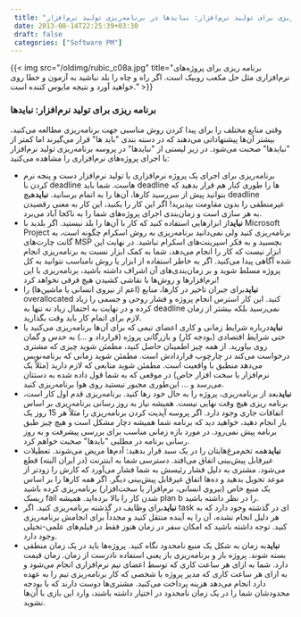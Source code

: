 ```yaml
---
 title: "مقدمه‌ای بر برنامه‌ریزی برای تولید نرم‌افزار: نبایدها در برنامه‌ریزی تولید نرم‌افزار" 
 date: 2013-08-14T22:25:39+03:30
 draft: false 
 categories: ["Software PM"]
---
```


{{< img src="/oldimg/rubic_c08a.jpg" title="برنامه ریزی برای پروژه‌های نرم‌افزاری مثل حل مکعب روبیک است. اگر راه و چاه را بلد نباشید به آزمون و خطا روی خواهید آورد و نتیجه مایوس کننده است." >}}


### برنامه ریزی برای تولید نرم‌افزار: نبایدها



وقتی منابع مختلف را برای پیدا کردن روش مناسبی جهت برنامه‌ریزی مطالعه می‌کنید، بیشتر آن‌ها پیشنهاداتی می‌دهند که در دسته بندی "باید ها" قرار می‌گیرند اما کمتر از "نبایدها" صحبت می‌شود. در زیر لیستی از "نبایدها" در پروسه برنامه‌ریزی تولید نرم‌افزار یا اجرای پروژه‌های نرم‌افزاری را مشاهده می‌کنید:


- برنامه‌ریزی برای اجرای یک پروژه نرم‌افزاری یا تولید نرم‌افزار دست و پنجه نرم کردن با deadline هاست. شما باید deadline ها را طوری کنار هم قرار بدهید که بتوانید پیش از سررسید کارها، آن‌ها را به اتمام برسانید. **نباید**هیچ deadline‌ غیرمنطقی را بدون مقاومت بپذیرید! اگر این کار را بکنید، این کار به معنی رقصیدن به هر سازی است و زمان‌بندی اجرای پروژه‌های شما را به ناکجا آباد می‌برد.
- **نباید**از ابزارهایی استفاده کنید که کار با آن‌ها را بلد نیستید. اگر بلدید با Microsoft Project برنامه‌ریزی کنید ولی نمی‌دانید برنامه‌ریزی به روش اسکرام چگونه است، به گانت چارت‌های MSP بچسبید و به فکر اسپرینت‌های اسکرام نباشید. در نهایت این ابزار نیست که کار را انجام می‌دهد، شما به کمک ابزار نسبت به برنامه‌ریزی انجام شده آگاهی پیدا می‌کنید. اگر به خاطر استفاده از ابزار یا روش نامناسب نتوانید به کل پروژه مسلط شوید و بر زمان‌بندی‌های آن اشراف داشته باشید، برنامه‌ریزی با این نرم‌افزارها و روش‌ها با نقاشی کشیدن هیچ فرقی نخواهد کرد!
- **نباید**برای جبران تاخیر در کارها، منابع (اعم از نیروی انسانی یا ماشین‌ها) را overallocated کنید. این کار استرس انجام پروژه و فشار روحی و جسمی را زیاد کرده و در نهایت به احتمال زیاد نه تنها به deadline نمی‌رسید بلکه بیشتر از زمان لازم برای اتمام کار باید وقت بگذارید.
- **نباید**درباره شرایط‌ زمانی و کاری اعضای تیمی که برای آن‌ها برنامه‌ریزی می‌کنید یا حتی شرایط اقتصادی (بودجه کار) و بازرگانی پروژه (قرارداد و ...) به حدس و گمان روی بیاورید. از همه چیز اطمینان حاصل کنید، مطمئن شوید چیزی که مشتری درخواست می‌کند در چارچوب قراردادش است. مطمئن شوید زمانی که برنامه‌نویس می‌دهد منطبق با واقعیت است. مطمئن شوید منابعی که لازم دارید (مثلاً یک نرم‌افزار یا سخت افزار خاص) در موقعی که به شما قول داده شده به دستتان می‌رسد و ... این‌طوری مجبور نیستید روی هوا برنامه‌ریزی کنید.
- **نباید**بعد از برنامه‌ریزی، پروژه را به حال خود رها کنید. برنامه‌ریزی قدم اول کار است، برنامه ریزی هیچ وقت نهایی نیست. همیشه نیاز به روز رسانی برنامه‌ریزی بر اساس اتفاقات جاری وجود دارد. اگر پروسه آپدیت کردن برنامه‌ریزی را مثلاً هر 15 روز یک بار انجام دهید، خواهید دید که برنامه شما همیشه دچار مشکل است و هیچ چیز طبق برنامه پیش نمی‌رود. در مورد بازه زمانی مناسب برای بررسی پیشرفت و به روز رسانی برنامه در مطلبی "بایدها" صحبت خواهم کرد.
- **نباید**همه تخم‌مرغ‌هایتان را در یک سبد قرار بدهید: آدم‌ها مریض می‌شوند. تعطیلات غیرقابل پیش‌بینی اتفاق می‌افتد. دسترسی شما به اینترنت (در ایران البته) قطع می‌شود. مشتری به دلیل فشار رئیسش به شما فشار می‌آورد که کارش را زودتر از موعد تحویل بدهید و ده‌ها اتفاق غیرقابل پیش‌بینی دیگر. اگر همه کارها را بر اساس یک منبع خاص (نیروی انسانی، نرم‌افزار یا سخت‌افزار) برنامه‌ریزی کرده باشید ریسک fail شدن کار را بالا برده‌اید. همیشه plan b را در نظر داشته باشید.
- **نباید**برای وظایف در گذشته برنامه‌ریزی کنید. اگر task ای در گذشته وجود دارد که به هر دلیل انجام نشده، آن را به آینده منتقل کنید و مجدداً برای انجامش برنامه‌ریزی کنید. توجه داشته باشید که امکان سفر در زمان هنوز فقط در فیلم‌های علمی-تخیلی وجود دارد.
- **نباید**به زمان به شکل یک منبع نامحدود نگاه کنید. پروژه‌ها باید در یک زمان منطقی بسته شوند. پروژه باز و برنامه‌ریزی باز یعنی استفاده نادرست از زمان. زمان قیمت دارد. شما به ازای هر ساعت کاری که توسط اعضای تیم نرم‌افزاری انجام می‌شود و به ازای هر ساعت کاری که مدیر پروژه یا شخصی که کار برنامه‌ریزی تیم را به عهده دارد انجام می‌دهد هزینه پرداخت می‌کنید. مشتری‌ها دوست دارند که با بودجه محدودشان شما را در یک زمان نامحدود در اختیار داشته باشند، وارد این بازی با آن‌ها نشوید.

